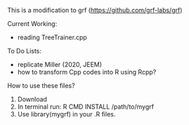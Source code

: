 This is a modification to grf (https://github.com/grf-labs/grf)

Current Working:
- reading TreeTrainer.cpp

To Do Lists:
- replicate Miller (2020, JEEM)
- how to transform Cpp codes into R using Rcpp? 

How to use these files?
1. Download 
2. In terminal run: R CMD INSTALL /path/to/mygrf
3. Use library(mygrf) in your .R files.